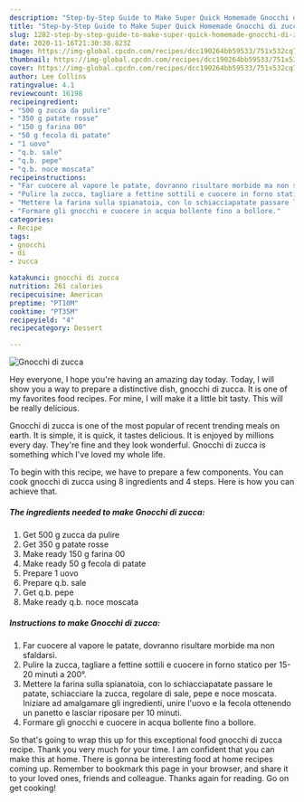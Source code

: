 ```yaml
---
description: "Step-by-Step Guide to Make Super Quick Homemade Gnocchi di zucca"
title: "Step-by-Step Guide to Make Super Quick Homemade Gnocchi di zucca"
slug: 1282-step-by-step-guide-to-make-super-quick-homemade-gnocchi-di-zucca
date: 2020-11-16T21:30:38.823Z
image: https://img-global.cpcdn.com/recipes/dcc190264bb59533/751x532cq70/gnocchi-di-zucca-recipe-main-photo.jpg
thumbnail: https://img-global.cpcdn.com/recipes/dcc190264bb59533/751x532cq70/gnocchi-di-zucca-recipe-main-photo.jpg
cover: https://img-global.cpcdn.com/recipes/dcc190264bb59533/751x532cq70/gnocchi-di-zucca-recipe-main-photo.jpg
author: Lee Collins
ratingvalue: 4.1
reviewcount: 16198
recipeingredient:
- "500 g zucca da pulire"
- "350 g patate rosse"
- "150 g farina 00"
- "50 g fecola di patate"
- "1 uovo"
- "q.b. sale"
- "q.b. pepe"
- "q.b. noce moscata"
recipeinstructions:
- "Far cuocere al vapore le patate, dovranno risultare morbide ma non sfaldarsi."
- "Pulire la zucca, tagliare a fettine sottili e cuocere in forno statico per 15-20 minuti a 200°."
- "Mettere la farina sulla spianatoia, con lo schiacciapatate passare le patate, schiacciare la zucca, regolare di sale, pepe e noce moscata. Iniziare ad amalgamare gli ingredienti, unire l&#39;uovo e la fecola ottenendo un panetto e lasciar riposare per 10 minuti."
- "Formare gli gnocchi e cuocere in acqua bollente fino a bollore."
categories:
- Recipe
tags:
- gnocchi
- di
- zucca

katakunci: gnocchi di zucca 
nutrition: 261 calories
recipecuisine: American
preptime: "PT10M"
cooktime: "PT35M"
recipeyield: "4"
recipecategory: Dessert

---
```



![Gnocchi di zucca](https://img-global.cpcdn.com/recipes/dcc190264bb59533/751x532cq70/gnocchi-di-zucca-recipe-main-photo.jpg)

Hey everyone, I hope you're having an amazing day today. Today, I will show you a way to prepare a distinctive dish, gnocchi di zucca. It is one of my favorites food recipes. For mine, I will make it a little bit tasty. This will be really delicious.

Gnocchi di zucca is one of the most popular of recent trending meals on earth. It is simple, it is quick, it tastes delicious. It is enjoyed by millions every day. They're fine and they look wonderful. Gnocchi di zucca is something which I've loved my whole life.




To begin with this recipe, we have to prepare a few components. You can cook gnocchi di zucca using 8 ingredients and 4 steps. Here is how you can achieve that.

<!--inarticleads1-->

##### The ingredients needed to make Gnocchi di zucca:

1. Get 500 g zucca da pulire
1. Get 350 g patate rosse
1. Make ready 150 g farina 00
1. Make ready 50 g fecola di patate
1. Prepare 1 uovo
1. Prepare q.b. sale
1. Get q.b. pepe
1. Make ready q.b. noce moscata




<!--inarticleads2-->

##### Instructions to make Gnocchi di zucca:

1. Far cuocere al vapore le patate, dovranno risultare morbide ma non sfaldarsi.
1. Pulire la zucca, tagliare a fettine sottili e cuocere in forno statico per 15-20 minuti a 200°.
1. Mettere la farina sulla spianatoia, con lo schiacciapatate passare le patate, schiacciare la zucca, regolare di sale, pepe e noce moscata. Iniziare ad amalgamare gli ingredienti, unire l&#39;uovo e la fecola ottenendo un panetto e lasciar riposare per 10 minuti.
1. Formare gli gnocchi e cuocere in acqua bollente fino a bollore.




So that's going to wrap this up for this exceptional food gnocchi di zucca recipe. Thank you very much for your time. I am confident that you can make this at home. There is gonna be interesting food at home recipes coming up. Remember to bookmark this page in your browser, and share it to your loved ones, friends and colleague. Thanks again for reading. Go on get cooking!
